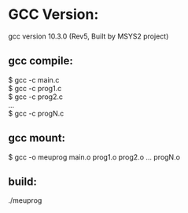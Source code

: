 # GCC Version:
gcc version 10.3.0 (Rev5, Built by MSYS2 project) 
<br>

## gcc compile:
$ gcc -c main.c <br>
$ gcc -c prog1.c <br>
$ gcc -c prog2.c 
<br>
...
<br>
$ gcc -c progN.c 
<br>

## gcc mount: 
$ gcc -o meuprog main.o prog1.o prog2.o ... progN.o
<br>

## build:
./meuprog

